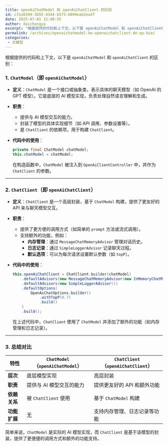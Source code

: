 ```yaml
---
title: openAiChatModel 和 openAiChatClient 的区别
id: c7a16599-3b55-4344-b5f5-b099eab2ea3f
date: 2025-07-01 15:40:55
author: daichangya
excerpt: "根据提供的代码和上下文，以下是 openAiChatModel 和 openAiChatClient 的区别： 1. ChatModel（即 openAiChatModel） 定义：ChatModel 是一个接口或抽象类，表示具体的聊天模型（如 OpenAI 的 GPT 模型）。它是底层的 AI 模"
permalink: /archives/openaichatmodel-he-openaichatclient-de-qu-bie/
categories:
 - 大模型
---
```


根据提供的代码和上下文，以下是 `openAiChatModel` 和 `openAiChatClient` 的区别：

### 1. **`ChatModel`（即 `openAiChatModel`）**
   - **定义**：`ChatModel` 是一个接口或抽象类，表示具体的聊天模型（如 OpenAI 的 GPT 模型）。它是底层的 AI 模型实现，负责处理自然语言理解和生成。
   - **职责**：
     - 提供与 AI 模型交互的能力。
     - 封装了模型的具体实现细节（如 API 调用、参数设置等）。
     - 是 `ChatClient` 的依赖项，用于构建 `ChatClient`。
   - **代码中的使用**：
     ```java
     private final ChatModel chatModel;
     this.chatModel = chatModel;
     ```

     在构造函数中，`ChatModel` 被注入到 `OpenAiClientController` 中，并作为 `ChatClient` 的参数。

---

### 2. **`ChatClient`（即 `openAiChatClient`）**
   - **定义**：`ChatClient` 是一个高层封装，基于 `ChatModel` 构建，提供了更友好的 API 来与聊天模型交互。
   - **职责**：
     - 提供了更方便的调用方式（如简单的 `prompt` 方法或流式调用）。
     - 支持额外的功能，例如：
       - **内存管理**：通过 `MessageChatMemoryAdvisor` 管理对话历史。
       - **日志记录**：通过 `SimpleLoggerAdvisor` 记录聊天过程。
       - **默认选项**：可以为每次请求设置默认参数（如 `topP`）。
   - **代码中的使用**：
     ```java
     this.openAiChatClient = ChatClient.builder(chatModel)
         .defaultAdvisors(new MessageChatMemoryAdvisor(new InMemoryChatMemory()))
         .defaultAdvisors(new SimpleLoggerAdvisor())
         .defaultOptions(
             OpenAiChatOptions.builder()
                 .withTopP(0.7)
                 .build()
         )
         .build();
     ```

     在上述代码中，`ChatClient` 使用了 `ChatModel` 并添加了额外的功能（如内存管理和日志记录）。

---

### 3. **总结对比**
| 特性               | `ChatModel`（`openAiChatModel`） | `ChatClient`（`openAiChatClient`） |
|--------------------|----------------------------------|-------------------------------------|
| **层次**           | 底层模型实现                     | 高层封装                           |
| **职责**           | 提供与 AI 模型交互的能力          | 提供更友好的 API 和额外功能        |
| **依赖关系**       | 被 `ChatClient` 使用              | 基于 `ChatModel` 构建              |
| **功能扩展**       | 无                               | 支持内存管理、日志记录等功能        |

简单来说，`ChatModel` 是实际的 AI 模型实现，而 `ChatClient` 是基于该模型的封装，提供了更便捷的调用方式和额外的功能支持。
